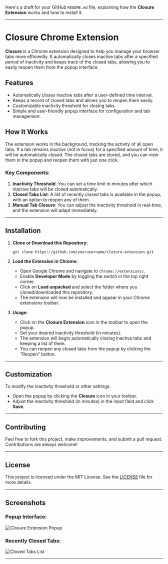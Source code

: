Here's a draft for your GitHub `README.md` file, explaining how the **Closure Extension** works and how to install it:

---

# Closure Chrome Extension

**Closure** is a Chrome extension designed to help you manage your browser tabs more efficiently. It automatically closes inactive tabs after a specified period of inactivity and keeps track of the closed tabs, allowing you to easily reopen them from the popup interface. 

## Features
- Automatically closes inactive tabs after a user-defined time interval.
- Keeps a record of closed tabs and allows you to reopen them easily.
- Customizable inactivity threshold for closing tabs.
- Simple and user-friendly popup interface for configuration and tab management.

## How It Works

The extension works in the background, tracking the activity of all open tabs. If a tab remains inactive (not in focus) for a specified amount of time, it will be automatically closed. The closed tabs are stored, and you can view them in the popup and reopen them with just one click.

### Key Components:
1. **Inactivity Threshold**: You can set a time limit in minutes after which inactive tabs will be closed automatically.
2. **Closed Tabs List**: A list of recently closed tabs is available in the popup, with an option to reopen any of them.
3. **Manual Tab Closure**: You can adjust the inactivity threshold in real-time, and the extension will adapt immediately.

---

## Installation

1. **Clone or Download this Repository:**
   ```
   git clone https://github.com/yourusername/closure-extension.git
   ```

2. **Load the Extension in Chrome:**
   - Open Google Chrome and navigate to `chrome://extensions/`.
   - Enable **Developer Mode** by toggling the switch in the top right corner.
   - Click on **Load unpacked** and select the folder where you cloned/downloaded this repository.
   - The extension will now be installed and appear in your Chrome extensions toolbar.

3. **Usage:**
   - Click on the **Closure Extension** icon in the toolbar to open the popup.
   - Set your desired inactivity threshold (in minutes).
   - The extension will begin automatically closing inactive tabs and keeping a list of them.
   - You can reopen any closed tabs from the popup by clicking the "Reopen" button.

---

## Customization

To modify the inactivity threshold or other settings:
- Open the popup by clicking the **Closure** icon in your toolbar.
- Adjust the inactivity threshold (in minutes) in the input field and click **Save**.

---

## Contributing

Feel free to fork this project, make improvements, and submit a pull request. Contributions are always welcome!

---

## License

This project is licensed under the MIT License. See the [LICENSE](LICENSE) file for more details.

---

## Screenshots

### Popup Interface:
![Closure Extension Popup](path-to-screenshot.png)

### Recently Closed Tabs:
![Closed Tabs List](path-to-screenshot.png)

---
